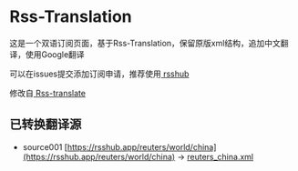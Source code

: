 # Rss-Translation

这是一个双语订阅页面，基于Rss-Translation，保留原版xml结构，追加中文翻译，使用Google翻译

可以在issues提交添加订阅申请，推荐使用[ rsshub ](https://rsshub.app/)

修改自[ Rss-translate ](https://github.com/rcy1314/Rss-Translation/)

## 已转换翻译源

 - source001 [https://rsshub.app/reuters/world/china](https://rsshub.app/reuters/world/china) -> [reuters_china.xml](rss/reuters_china.xml)
